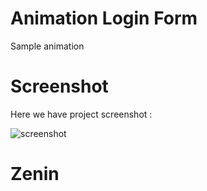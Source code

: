 # Animation Login Form
Sample animation

# Screenshot
Here we have project screenshot :

![screenshot](screenshot.jpg)

# Zenin